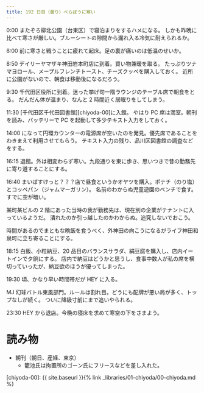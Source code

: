 ```yaml
---
title: 192 日目（曇り）べらぼうに寒い
---
```


0:00 またぞろ柳北公園（台東区）で寝泊まりをするハメになる。
しかも昨晩に比べて寒さが厳しい。ブルーシートの隙間から漏れ入る冷気に耐えられるか。

8:00 前に寒さと戦うことに疲れて起床。足の裏が痛いのは低温のせいか。

8:50 デイリーヤマザキ神田岩本町店に到着。買い物兼暖を取る。
たっぷりツナマヨロール、メープルフレンチトースト、チーズクッペを購入しておく。
近所に公園がないので、朝食は移動後になるだろう。

9:30 千代田区役所に到着。迷った挙げ句一階ラウンジのテーブル席で朝食をとる。
だんだん体が温まり、なんと 2 時間近く居眠りをしてしまう。

11:30 [千代田区千代田図書館][chiyoda-00]に入館。
やはり PC 席は満室。朝刊を読み、バッテリーで PC を起動して多少テキスト入力をしておく。

14:00 になって円環カウンターの電源席が空いたのを発見。優先席であることをわきまえて利用させてもらう。
テキスト入力の残り、品川区図書館の調査などをする。

16:15 退館。外は相変わらず寒い。九段通りを東に歩き、思いつきで昔の勤務先に寄り道することにする。

16:40 まいばすけっと？？？店で昼食というかオヤツを購入。ポテチ（のり塩）とコッペパン（ジャムマーガリン）。
名前のわからぬ児童遊園のベンチで食す。すでに空が暗い。

某町某ビルの 2 階にあった当時の我が勤務先は、現在別の企業がテナントに入っているようだ。
潰れたのか引っ越したのかわからぬ。追究しないでおこう。

時間があるのでまともな晩飯を食うべく、外神田の向こうになるがライフ神田和泉町に立ち寄ることにする。

18:15 白飯、小粒納豆、20 品目のバランスサラダ、絹豆腐を購入し、店内イートインで夕餉にする。
店内で納豆はどうかと思うし、食事中数人が私の席を横切っていったが、納豆欲のほうが優ってしまった。

19:30 頃、かなり早い時間帯だが HEY に入る。

MJ 幻球バトル東風部門。ルールは割れ目。どうにも配牌が悪い局が多く、トップなしが続く。
ついに降級寸前にまで追いやられる。

23:30 HEY から退店。今晩の寝床を求めて寒空の下をさまよう。

# 読み物

* 朝刊（朝日、産経、東京）
  * 籠池氏は拘置所のゴーン氏にフリースなどを差し入れた。

[chiyoda-00]: {{ site.baseurl }}{% link _libraries/01-chiyoda/00-chiyoda.md %}
